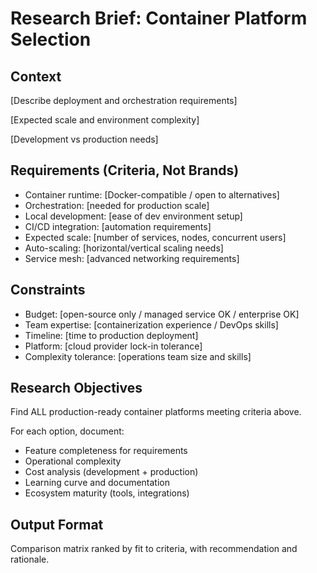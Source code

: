 # Research Brief: Container Platform Selection

## Context
[Describe deployment and orchestration requirements]

[Expected scale and environment complexity]

[Development vs production needs]

## Requirements (Criteria, Not Brands)
- Container runtime: [Docker-compatible / open to alternatives]
- Orchestration: [needed for production scale]
- Local development: [ease of dev environment setup]
- CI/CD integration: [automation requirements]
- Expected scale: [number of services, nodes, concurrent users]
- Auto-scaling: [horizontal/vertical scaling needs]
- Service mesh: [advanced networking requirements]

## Constraints
- Budget: [open-source only / managed service OK / enterprise OK]
- Team expertise: [containerization experience / DevOps skills]
- Timeline: [time to production deployment]
- Platform: [cloud provider lock-in tolerance]
- Complexity tolerance: [operations team size and skills]

## Research Objectives
Find ALL production-ready container platforms meeting criteria above.

For each option, document:

- Feature completeness for requirements
- Operational complexity
- Cost analysis (development + production)
- Learning curve and documentation
- Ecosystem maturity (tools, integrations)

## Output Format
Comparison matrix ranked by fit to criteria, with recommendation and rationale.
